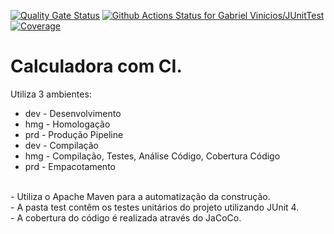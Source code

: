 [![Quality Gate Status](https://sonarcloud.io/api/project_badges/measure?project=gabriel-vinicios_JUnitTest&metric=alert_status)](https://sonarcloud.io/summary/new_code?id=gabriel-vinicios_JUnitTest)
[![Github Actions Status for Gabriel Vinicios/JUnitTest](https://github.com/gabriel-vinicios/JUnitTest/workflows/Integra%C3%A7%C3%A3o%20continua%20de%20Java%20com%20Maven/badge.svg)](https://github.com/gabriel-vinicios/JUnitTest/actions)
[![Coverage](https://sonarcloud.io/api/project_badges/measure?project=gabriel-vinicios_JUnitTest&metric=coverage)](https://sonarcloud.io/summary/new_code?id=gabriel-vinicios_JUnitTest)

# Calculadora com CI.
Utiliza 3 ambientes:
- dev - Desenvolvimento
- hmg - Homologação
- prd - Produção
Pipeline
- dev - Compilação
- hmg - Compilação, Testes, Análise Código, Cobertura Código
- prd - Empacotamento
<br>
- Utiliza o Apache Maven para a automatização da construção.<br>
- A pasta test contêm os testes unitários do projeto utilizando JUnit 4.<br>
- A cobertura do código é realizada através do JaCoCo.<br>
